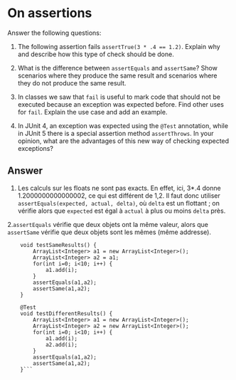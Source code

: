 # On assertions

Answer the following questions:

1. The following assertion fails `assertTrue(3 * .4 == 1.2)`. Explain why and describe how this type of check should be done.

2. What is the difference between `assertEquals` and `assertSame`? Show scenarios where they produce the same result and scenarios where they do not produce the same result.

3. In classes we saw that `fail` is useful to mark code that should not be executed because an exception was expected before. Find other uses for `fail`. Explain the use case and add an example.

4. In JUnit 4, an exception was expected using the `@Test` annotation, while in JUnit 5 there is a special assertion method `assertThrows`. In your opinion, what are the advantages of this new way of checking expected exceptions?

## Answer
1. Les calculs sur les floats ne sont pas exacts. En effet, ici, 3*.4 donne 1.2000000000000002, ce qui est différent de 1,2. Il faut donc utiliser `assertEquals(expected, actual, delta)`, où `delta` est un flottant ; on vérifie alors que `expected` est égal à `actual` à plus ou moins `delta` près.

2.`assertEquals` vérifie que deux objets ont la même valeur, alors que `assertSame` vérifie que deux objets sont les mêmes (même addresse).
```@Test
	void testSameResults() {
		ArrayList<Integer> a1 = new ArrayList<Integer>();
		ArrayList<Integer> a2 = a1;
		for(int i=0; i<10; i++) {
			a1.add(i);
		}
		assertEquals(a1,a2);
		assertSame(a1,a2);
	}
	
	@Test
	void testDifferentResults() {
		ArrayList<Integer> a1 = new ArrayList<Integer>();
		ArrayList<Integer> a2 = new ArrayList<Integer>();
		for(int i=0; i<10; i++) {
			a1.add(i);
			a2.add(i);
		}
		assertEquals(a1,a2);
		assertSame(a1,a2);
	}```
